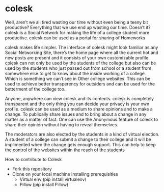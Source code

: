 # colesk

Well, aren’t we all tired wasting our time without even being a teeny bit productive? Everything that we use end up wasting our time. Doesn’t it? colesk is a Social Network for making the life of a college student more productive. colesk can be used as a portal for sharing of Homeworks

colesk makes life simpler. The interface of colesk might look familiar as any Social Networking Site, there’s the home page where all the current hot and new posts are present and it consists of your own customizable profile. colesk can not only be used by the students of the college but also can be used by the students who just passed out from school or a student from somewhere else to get to know about the inside working of a college. Which is something we can’t see in Other college websites. This can be used to achieve better transperency for outsiders and can be used for the betterment of the college too.

Anyone, anywhere can view colesk and its contents. colesk is completely transparent and the only thing you can decide your privacy is your own profile. colesk can be used as a medium to share opinions and to make a change. To publically share issues and to bring about a change in any matter as a matter of fact. One can use the Anonymous feature of colesk to share their opinion without having to reveal themselves.

The moderators are also elected by the students in a kind of virtual election. A student of a college can submit a change to their college and it will be implimented when the change gets enough support. This can help to keep the control of the websites within the reach of the students

How to contribute to Colesk
* Fork this repository
* Clone on your local machine
Installing prerequisities
	* Virtual env (pip install virtualenv)
	* Pillow (pip install Pillow)